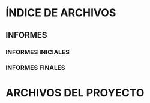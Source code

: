 # ÍNDICE DE ARCHIVOS 

## INFORMES
### INFORMES INICIALES 





### INFORMES FINALES




# ARCHIVOS DEL PROYECTO

